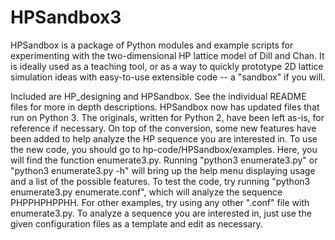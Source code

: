 # HPSandbox3
HPSandbox is a package of Python modules and example scripts for experimenting with the two-dimensional HP lattice model of Dill and Chan. It is ideally used as a teaching tool, or as a way to quickly prototype 2D lattice simulation ideas with easy-to-use extensible code -- a "sandbox" if you will. 

Included are HP_designing and HPSandbox. See the individual README files for more in depth descriptions. HPSandbox now has updated files that run on Python 3. The originals, written for Python 2, have been left as-is, for reference if necessary. On top of the conversion, some new features have been added to help analyze the HP sequence you are interested in. To use the new code, you should go to hp-code/HPSandbox/examples. Here, you will find the function enumerate3.py. Running "python3 enumerate3.py" or "python3 enumerate3.py -h" will bring up the help menu displaying usage and a list of the possible features. To test the code, try running "python3 enumerate3.py enumerate.conf", which will analyze the sequence PHPPHPHPPHH. For other examples, try using any other ".conf" file with enumerate3.py. To analyze a sequence you are interested in, just use the given configuration files as a template and edit as necessary.
